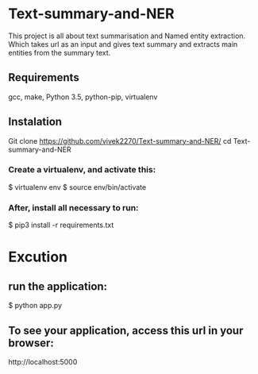 # Text-summary-and-NER
This project is all about text summarisation and Named entity extraction. Which takes url as an input and gives text summary and extracts main entities from the summary text.

## Requirements
gcc, make, Python 3.5, python-pip, virtualenv

## Instalation
Git clone https://github.com/vivek2270/Text-summary-and-NER/
cd Text-summary-and-NER

### Create a virtualenv, and activate this:
$ virtualenv env 
$ source env/bin/activate

### After, install all necessary to run:

$ pip3 install -r requirements.txt

# Excution
## run the application:
$ python app.py

## To see your application, access this url in your browser:
http://localhost:5000

